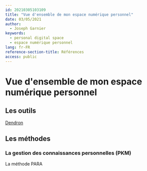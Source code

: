 ```yaml
---
id: 20210305103109
title: "Vue d'ensemble de mon espace numérique personnel"
date: 03/05/2021
author:
  - Joseph Garnier
keywords:
  - personal digital space
  - espace numérique personnel
lang: fr-FR
reference-section-title: Références
access: public
---
```


# Vue d'ensemble de mon espace numérique personnel

## Les outils

[Dendron](https://github.com/dendronhq/dendron)

## Les méthodes

### La gestion des connaissances personnelles (PKM)

La méthode PARA
